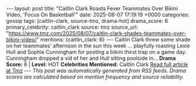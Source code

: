 --- layout: post title: "Caitlin Clark Roasts Fever Teammates Over Bikini Video, 'Focus On Basketball'" date: 2025-08-07 17:19:19 +0000 categories: gossip tags: [caitlin-clark, source-tmz, drama-hot] drama_score: 6 primary_celebrity: caitlin_clark source: tmz source_url: "https://www.tmz.com/2025/08/07/caitlin-clark-shades-teammates-over-bikini-video/" mentions: {caitlin_clark: 6} --- Caitlin Clark threw some shade on her teammates' afternoon in the sun this week ... playfully roasting Lexie Hull and Sophie Cunningham for posting a bikini thirst trap on a game day. Cunningham dropped a vid of her and Hull sitting poolside in… **Drama Score:** 6 | **Level:** HOT **Celebrities Mentioned:** Caitlin Clark [Read full article at Tmz](https://www.tmz.com/2025/08/07/caitlin-clark-shades-teammates-over-bikini-video/) --- *This post was automatically generated from RSS feeds. Drama scores are calculated based on mention frequency and source reliability.*